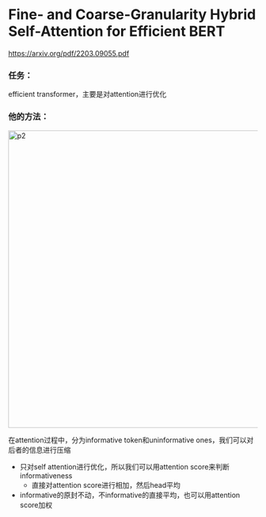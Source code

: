 # Fine- and Coarse-Granularity Hybrid Self-Attention for Efficient BERT

https://arxiv.org/pdf/2203.09055.pdf

### 任务：

efficient transformer，主要是对attention进行优化

### 他的方法：

<img src="https://p.ipic.vip/lxw960.png" alt="p2" width="600"/>

在attention过程中，分为informative token和uninformative ones，我们可以对后者的信息进行压缩

* 只对self attention进行优化，所以我们可以用attention score来判断informativeness
  * 直接对attention score进行相加，然后head平均
* informative的原封不动，不informative的直接平均，也可以用attention score加权
